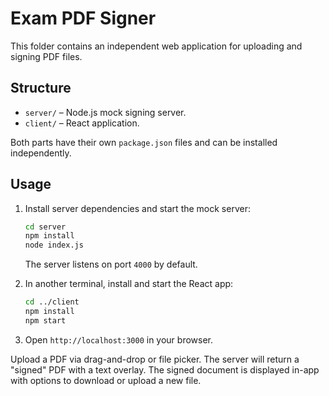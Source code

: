 # Exam PDF Signer

This folder contains an independent web application for uploading and signing PDF files.

## Structure
- `server/` – Node.js mock signing server.
- `client/` – React application.

Both parts have their own `package.json` files and can be installed independently.

## Usage
1. Install server dependencies and start the mock server:
   ```bash
   cd server
   npm install
   node index.js
   ```
   The server listens on port `4000` by default.

2. In another terminal, install and start the React app:
   ```bash
   cd ../client
   npm install
   npm start
   ```

3. Open `http://localhost:3000` in your browser.

Upload a PDF via drag-and-drop or file picker. The server will return a "signed" PDF with a text overlay. The signed document is displayed in-app with options to download or upload a new file.
